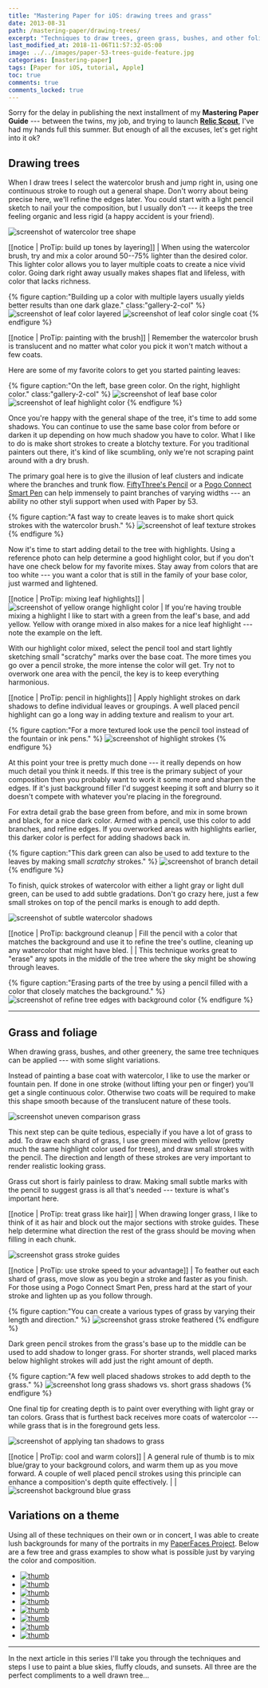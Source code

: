 ```yaml
---
title: "Mastering Paper for iOS: drawing trees and grass"
date: 2013-08-31
path: /mastering-paper/drawing-trees/
excerpt: "Techniques to draw trees, green grass, bushes, and other foliage using the iPad app Paper for iOS."
last_modified_at: 2018-11-06T11:57:32-05:00
image: ../../images/paper-53-trees-guide-feature.jpg
categories: [mastering-paper]
tags: [Paper for iOS, tutorial, Apple]
toc: true
comments: true
comments_locked: true
---
```


Sorry for the delay in publishing the next installment of my **Mastering Paper Guide** --- between the twins, my job, and trying to launch [**Relic Scout**](https://relicscout.com/), I've had my hands full this summer. But enough of all the excuses, let's get right into it ok?

## Drawing trees

When I draw trees I select the watercolor brush and jump right in, using one continuous stroke to rough out a general shape. Don't worry about being precise here, we'll refine the edges later. You could start with a light pencil sketch to nail your the composition, but I usually don't --- it keeps the tree feeling organic and less rigid (a happy accident is your friend).

![screenshot of watercolor tree shape](../../images/paper-53-outline-trees-watercolor.jpg)

[[notice | ProTip: build up tones by layering]]
| When using the watercolor brush, try and mix a color around 50--75% lighter than the desired color. This lighter color allows you to layer multiple coats to create a nice vivid color. Going dark right away usually makes shapes flat and lifeless, with color that lacks richness.

{% figure caption:"Building up a color with multiple layers usually yields better results than one dark glaze." class:"gallery-2-col" %}
![screenshot of leaf color layered](../../images/paper-53-tree-green-layered.jpg)
![screenshot of leaf color single coat](../../images/paper-53-tree-green-one-layer.jpg)
{% endfigure %}

[[notice | ProTip: painting with the brush]]
| Remember the watercolor brush is translucent and no matter what color you pick it won't match without a few coats.

Here are some of my favorite colors to get you started painting leaves:

{% figure caption:"On the left, base green color. On the right, highlight color." class:"gallery-2-col" %}
![screenshot of leaf base color](../../images/paper-53-leaf-mixed-green.jpg)
![screenshot of leaf highlight color](../../images/paper-53-leaf-mixed-highlight.jpg)
{% endfigure %}

Once you're happy with the general shape of the tree, it's time to add some shadows. You can continue to use the same base color from before or darken it up depending on how much shadow you have to color. What I like to do is make short strokes to create a blotchy texture. For you traditional painters out there, it's kind of like scumbling, only we're not scraping paint around with a dry brush.

The primary goal here is to give the illusion of leaf clusters and indicate where the branches and trunk flow. [FiftyThree's Pencil](/mastering-paper/pencil-53-review/) or a [Pogo Connect Smart Pen](/mastering-paper/pogo-connect-smart-pen/) can help immensely to paint branches of varying widths --- an ability no other styli support when used with Paper by 53.

{% figure caption:"A fast way to create leaves is to make short quick strokes with the watercolor brush." %}
![screenshot of leaf texture strokes](../../images/paper-53-tree-texture-strokes.jpg)
{% endfigure %}

Now it's time to start adding detail to the tree with highlights. Using a reference photo can help determine a good highlight color, but if you don't have one check below for my favorite mixes. Stay away from colors that are too white --- you want a color that is still in the family of your base color, just warmed and lightened.

[[notice | ProTip: mixing leaf highlights]]
| ![screenshot of yellow orange highlight color](../../images/paper-53-leaf-highlight-swatch.png)
| If you're having trouble mixing a highlight I like to start with a green from the leaf's base, and add yellow. Yellow with orange mixed in also makes for a nice leaf highlight --- note the example on the left.

With our highlight color mixed, select the pencil tool and start lightly sketching small "scratchy" marks over the base coat. The more times you go over a pencil stroke, the more intense the color will get. Try not to overwork one area with the pencil, the key is to keep everything harmonious.

[[notice | ProTip: pencil in highlights]]
| Apply highlight strokes on dark shadows to define individual leaves or groupings. A well placed pencil highlight can go a long way in adding texture and realism to your art.

{% figure caption:"For a more textured look use the pencil tool instead of the fountain or ink pens." %}
![screenshot of highlight strokes](../../images/paper-53-leaf-highlight-strokes.jpg)
{% endfigure %}

At this point your tree is pretty much done --- it really depends on how much detail you think it needs. If this tree is the primary subject of your composition then you probably want to work it some more and sharpen the edges. If it's just background filler I'd suggest keeping it soft and blurry so it doesn't compete with whatever you're placing in the foreground.

For extra detail grab the base green from before, and mix in some brown and black, for a nice dark color. Armed with a pencil, use this color to add branches, and refine edges. If you overworked areas with highlights earlier, this darker color is perfect for adding shadows back in.

{% figure caption:"This dark green can also be used to add texture to the leaves by making small *scratchy* strokes." %}
![screenshot of branch detail](../../images/paper-53-tree-branch-detail.jpg)
{% endfigure %}

To finish, quick strokes of watercolor with either a light gray or light dull green, can be used to add subtle gradations. Don't go crazy here, just a few small strokes on top of the pencil marks is enough to add depth. 

![screenshot of subtle watercolor shadows](../../images/paper-53-dull-green-gradation.jpg)

[[notice | ProTip: background cleanup
| Fill the pencil with a color that matches the background and use it to refine the tree's outline, cleaning up any watercolor that might have bled.
|
| This technique works great to "erase" any spots in the middle of the tree where the sky might be showing through leaves.

{% figure caption:"Erasing parts of the tree by using a pencil filled with a color that closely matches the background." %}
![screenshot of refine tree edges with background color](../../images/paper-53-refine-tree-edges.jpg)
{% endfigure %}

---

## Grass and foliage

When drawing grass, bushes, and other greenery, the same tree techniques can be applied --- with some slight variations.

Instead of painting a base coat with watercolor, I like to use the marker or fountain pen. If done in one stroke (without lifting your pen or finger) you'll get a single continuous color. Otherwise two coats will be required to make this shape smooth because of the translucent nature of these tools.

![screenshot uneven comparison grass](../../images/paper-53-grass-uneven-even.jpg)

This next step can be quite tedious, especially if you have a lot of grass to add. To draw each shard of grass, I use green mixed with yellow (pretty much the same highlight color used for trees), and draw small strokes with the pencil. The direction and length of these strokes are very important to render realistic looking grass.

Grass cut short is fairly painless to draw. Making small subtle marks with the pencil to suggest grass is all that's needed --- texture is what's important here. 

[[notice | ProTip: treat grass like hair]]
| When drawing longer grass, I like to think of it as hair and block out the major sections with stroke guides. These help determine what direction the rest of the grass should be moving when filling in each chunk.

![screenshot grass stroke guides](../../images/paper-53-grass-short-long-strokes.jpg)

[[notice | ProTip: use stroke speed to your advantage]]
| To feather out each shard of grass, move slow as you begin a stroke and faster as you finish. For those using a Pogo Connect Smart Pen, press hard at the start of your stroke and lighten up as you follow through.

{% figure caption:"You can create a various types of grass by varying their length and direction." %}
![screenshot grass stroke feathered](../../images/paper-53-long-grass-feathered.jpg)
{% endfigure %}

Dark green pencil strokes from the grass's base up to the middle can be used to add shadow to longer grass. For shorter strands, well placed marks below highlight strokes will add just the right amount of depth.

{% figure caption:"A few well placed shadows strokes to add depth to the grass." %}
![screenshot long grass shadows vs. short grass shadows](../../images/paper-53-long-grass-shadows.jpg)
{% endfigure %}

One final tip for creating depth is to paint over everything with light gray or tan colors. Grass that is furthest back receives more coats of watercolor --- while grass that is in the foreground gets less.

![screenshot of applying tan shadows to grass](../../images/paper-53-grass-tan-shadows.jpg)

[[notice | ProTip: cool and warm colors]]
| A general rule of thumb is to mix blue/gray to your background colors, and warm them up as you move forward. A couple of well placed pencil strokes using this principle can enhance a composition's depth quite effectively.
|
| ![screenshot background blue grass](../../images/paper-53-grass-blue-shadows.jpg)

## Variations on a theme

Using all of these techniques on their own or in concert, I was able to create lush backgrounds for many of the portraits in my [PaperFaces Project](/paperfaces/). Below are a few tree and grass examples to show what is possible just by varying the color and composition.

<ul class="gallery-thumbnails">
  <li><a href="/paperfaces/isellsoap-portrait/"><img src="/assets/images/paperfaces-isellsoap-twitter-150.jpg" alt="thumb" /></a></li>
  <li><a href="/paperfaces/thatmiddleway-portrait/"><img src="/assets/images/paperfaces-thatmiddleway-twitter-150.jpg" alt="thumb" /></a></li>
  <li><a href="/paperfaces/lmichelleinc-portrait/"><img src="/assets/images/paperfaces-lmichelleinc-twitter-150.jpg" alt="thumb" /></a></li>
  <li><a href="/paperfaces/elektrojunge-portrait/"><img src="/assets/images/paperfaces-elektrojunge-twitter-150.jpg" alt="thumb" /></a></li>
  <li><a href="/paperfaces/jupiter909-portrait/"><img src="/assets/images/paperfaces-jupiter909-twitter-150.jpg" alt="thumb" /></a></li>
  <li><a href="/paperfaces/ryandawidjan-portrait/"><img src="/assets/images/paperfaces-ryandawidjan-twitter-150.jpg" alt="thumb" /></a></li>
  <li><a href="/paperfaces/quimeraimantada-portrait/"><img src="/assets/images/paperfaces-quimeraimantada-twitter-150.jpg" alt="thumb" /></a></li>
  <li><a href="/paperfaces/michael-rose-portrait/"><img src="/assets/images/paperfaces-michael-rose-150.jpg" alt="thumb" /></a></li>
</ul>

---

In the next article in this series I'll take you through the techniques and steps I use to paint a blue skies, fluffy clouds, and sunsets. All three are the perfect compliments to a well drawn tree...
